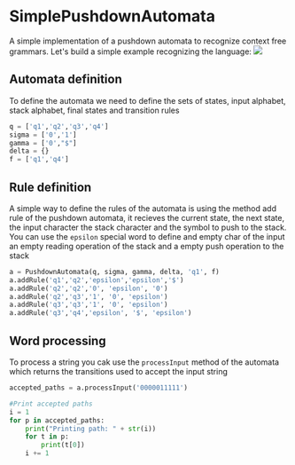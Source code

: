 # SimplePushdownAutomata
A simple implementation of a pushdown automata to recognize context free grammars. Let's build a simple example recognizing the language: <img src="https://latex.codecogs.com/gif.latex?O^n1^n" /> 

## Automata definition 
To define the automata we need to define the sets of states, input alphabet, stack alphabet, final states and transition rules
```python
q = ['q1','q2','q3','q4']
sigma = ['0','1']
gamma = ['0',"$"]
delta = {}
f = ['q1','q4']
```

## Rule definition
A simple way to define the rules of the automata is using the method add rule of the pushdown automata, it recieves the current state, the next state, the input character the stack character and the symbol to push to the stack. You can use the `epsilon` special word to define and empty char of the input an empty reading operation of the stack and a empty push operation to the stack
```python
a = PushdownAutomata(q, sigma, gamma, delta, 'q1', f)
a.addRule('q1','q2','epsilon','epsilon','$')
a.addRule('q2','q2','0', 'epsilon', '0')
a.addRule('q2','q3','1', '0', 'epsilon')
a.addRule('q3','q3','1', '0', 'epsilon')
a.addRule('q3','q4','epsilon', '$', 'epsilon')
```

## Word processing
To process a string you cak use the `processInput` method of the automata which returns the transitions used to accept the input string
```python
accepted_paths = a.processInput('0000011111')

#Print accepted paths
i = 1
for p in accepted_paths:
    print("Printing path: " + str(i))
    for t in p:
        print(t[0])
    i += 1
```
